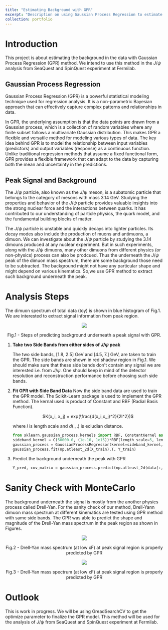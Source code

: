 ```yaml
---
title: "Estimating Background with GPR"
excerpt: "Description on using Gaussian Process Regression to estimate background under the peak signal"
collection: portfolio
---
```



<!-- This is an item in your portfolio. It can be have images or nice text. If you name the file .md, it will be parsed as markdown. If you name the file .html, it will be parsed as HTML.  -->
<!-- under development -->

# Introduction
This project is about estimating the background in the data with Gaussian Process Regression (GPR) method. We intend to use this method in the $J/\psi$ analysis from SeaQuest and SpinQuest experiment at Fermilab. 

## Gaussian Process Regression
Gaussian Process Regression (GPR) is a powerful statistical modeling technique used for regression analysis. It is a non-parametric Bayesian approach that can effectively capture complex patterns and relationships in data.

In GPR, the underlying assumption is that the data points are drawn from a Gaussian process, which is a collection of random variables where any finite subset follows a multivariate Gaussian distribution. This makes GPR a flexible and versatile method for modeling various types of data. The key idea behind GPR is to model the relationship between input variables (predictors) and output variables (response) as a continuous function. Unlike traditional regression methods that assume a fixed functional form, GPR provides a flexible framework that can adapt to the data by capturing both the mean and uncertainty in the predictions.

## Peak Signal and Background

The $J/\psi$ particle, also known as the $J/\psi$ meson, is a subatomic particle that belongs to the category of mesons with mass 3.14 GeV. Studying the properties and behavior of the $J/\psi$ particle provides valuable insights into the strong nuclear force and the interactions between quarks. It has contributed to our understanding of particle physics, the quark model, and the fundamental building blocks of matter.

The $J/\psi$ particle is unstable and quickly decays into lighter particles.  Its decay modes also include the production of muons and antimuons, a dimuon. We can investigate about the  $J/\psi$ particle by studying the 3.14 dimouns produced at any nuclear experiment. But in such experiments, along with the $J/\psi$ dimuons, many other dimuons from different physics (or non-physics) process can also be prodcued. Thus the underneath the $J/\psi$ peak of the dimuon mass spectrum, there are some background those need to be subtracted. The background might not have any particular shape and might depend on various kinematics. So,we use GPR method to extract such background underneath the peak.

# Analysis Steps
The dimuon spectrum of total data (toy) is shown in blue histogram of Fig.1. We are interested to extract signal information from peak region.

<p align="center">
<img src="{{ site.url }}{{ site.baseurl }}//portfolio_files/gpr_intro.png">
<p align = "center">
Fig.1 - Steps of predicting background underneath a peak signal with GPR.
</p>
</p>

1. **Take two Side Bands from either sides of $J/\psi$ peak**

    The two side bands, [1.8, 2.5] GeV and [4.5, 7.] GeV, are taken to train the GPR. The side bands are shown in red shadow region in Fig.1. We should make sure that these side bands don't contain any signal we are interested i.e. from $J/\psi$. One should keep in mind of the detector resolution and reconstruction performance before choosing such side bands.

1. **Fit GPR with Side Band Data**
Now the side band data are used to train the GPR model. The Scikit-Learn package is used to implement the GPR method. The kernal used is product of Constant and RBF (Radial Basis Function).<br>


    <p align="center">
    $K(x_i, x_j) = exp(\frac{d(x_i,x_j)^2}{2l^2})$
    </p>

    where $l$ is length scale and $d(.,.)$ is ecludian distance.

    ```python 
    from sklearn.gaussian_process.kernels import RBF, ConstantKernel as C
    sideband_kernel = C(50000.0, (1e-10, 1e15))*RBF(length_scale=5, length_scale_bounds=(1e-4, 1e15))
    gaussian_process = GaussianProcessRegressor(kernel=sideband_kernel, alpha=Y_train_error**2, n_restarts_optimizer=5000)
    gaussian_process.fit(np.atleast_2d(X_train).T, Y_train)

    ```

1. Predict the background underneath the peak with GPR
    ```python
    Y_pred, cov_matrix = gaussian_process.predict(np.atleast_2d(data[:, 0]).T, return_cov=True)
    ```

# Sanity Check with MonteCarlo 
The background underneath the signal is mostly from the another physics process called Drell-Yan. For the sanity check of our method, Drell-Yann dimuon mass spectrum at different kinematics are tested using GPR method with same side bands. The GPR was able to predict the shape and magnitude of the Drell-Yan mass spectrum in the peak region as shown in Figures. 

<p align="center">
<img src="{{ site.url }}{{ site.baseurl }}//portfolio_files/gmc_high_xF_gpr.png">
<p align = "center">
Fig.2 - Drell-Yan mass spectrum (at low xF) at peak signal region is properly predicted by GPR
</p>
</p>

<p align="center">
<img src="{{ site.url }}{{ site.baseurl }}//portfolio_files/gmc_low_xF_gpr.png">
<p align = "center">
Fig.3 - Drell-Yan mass spectrum (at low xF) at peak signal region is properly predicted by GPR
</p>
</p>

# Outlook
This is work in progress. We will be using GreadSearchCV to get the optimize parameter to finalize the GPR model. This method will be used for the analysis of $J/\psi$  from SeaQuest and SpinQuest experiment at Fermilab.

<!-- # Conclusion

# Reference -->